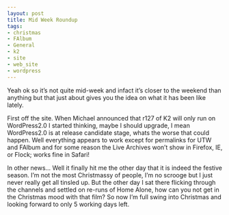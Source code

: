 ```yaml
---
layout: post
title: Mid Week Roundup
tags:
- christmas
- FAlbum
- General
- k2
- site
- web_site
- wordpress
---
```

Yeah ok so it’s not quite mid-week and infact it’s closer to the weekend than anything but that just about gives you the idea on what it has been like lately.

First off the site.
When Michael announced that r127 of K2 will only run on WordPress2.0 I started thinking, maybe I should upgrade, I mean WordPress2.0 is at release candidate stage, whats the worse that could happen. Well everything appears to work except for permalinks for UTW and FAlbum and for some reason the Live Archives won’t show in Firefox, IE, or Flock; works fine in Safari!

In other news…
Well it finally hit me the other day that it is indeed the festive season. I’m not the most Christmassy of people, I’m no scrooge but I just never really get all tinsled up. But the other day I sat there flicking through the channels and settled on re-runs of Home Alone, how can you not get in the Christmas mood with that film? So now I’m full swing into Christmas and looking forward to only 5 working days left.
